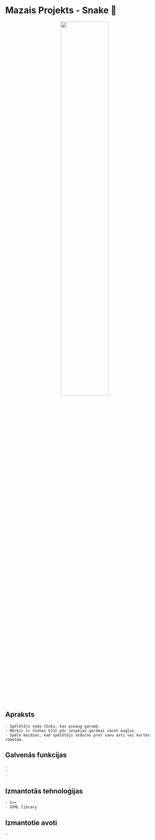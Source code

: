# Mazais Projekts - Snake 🐍
<p align="center">
<img src="https://external-content.duckduckgo.com/iu/?u=https%3A%2F%2Fnetmag.pk%2Fwp-content%2Fuploads%2F2017%2F03%2FBanner_1200x627-1.png&f=1&nofb=1" width=55% height=55%>
<p>

## Apraksts
	- Spēlētājs vada čūsku, kas pieaug garumā. 
	- Mērķis ir čūskai kļūt pēc iespējas garākai vācot augļus.
    - Spēle beidzas, kad spēlētājs atduras pret savu asti vai kartes robežām.

## Galvenās funkcijas
	- 
	- 
	- 
## Izmantotās tehnoloģijas
	- C++
	- SFML library
## Izmantotie avoti
	- 
